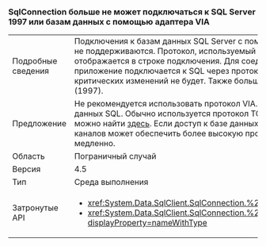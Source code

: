 ### <a name="sqlconnection-can-no-longer-connect-to-sql-server-1997-or-databases-using-the-via-adapter"></a>SqlConnection больше не может подключаться к SQL Server 1997 или базам данных с помощью адаптера VIA

|   |   |
|---|---|
|Подробные сведения|Подключения к базам данных SQL Server с помощью [протокола Virtual Interface Adapter (VIA)](https://technet.microsoft.com/library/ms191229%28v=sql.105%29.aspx) больше не поддерживаются. Протокол, используемый для подключения к базе данных SQL Server, отображается в строке подключения. Для соединения VIA указано via:&lt;имя_сервера&gt;. Если это приложение подключается к SQL через протокол, отличный от VIA (например, tcp: или np:), критических изменений не будет. Также больше не поддерживаются подключения к SQL Server 7 (1997).|
|Предложение|Не рекомендуется использовать протокол VIA. Выберите другой протокол для подключения к базам данных SQL. Обычно используется протокол TCP/IP. Инструкции для включения протокола TCP/IP можно найти [здесь](https://msdn.microsoft.com/library/bb909712.aspx). Если доступ к базе данных осуществляется только из интрасети, протокол общих каналов может обеспечить более высокую производительность, если сеть работает слишком медленно.|
|Область|Пограничный случай|
|Версия|4.5|
|Тип|Среда выполнения|
|Затронутые API|<ul><li><xref:System.Data.SqlClient.SqlConnection.%23ctor(System.String)?displayProperty=nameWithType></li><li><xref:System.Data.SqlClient.SqlConnection.%23ctor(System.String,System.Data.SqlClient.SqlCredential)?displayProperty=nameWithType></li></ul>|

